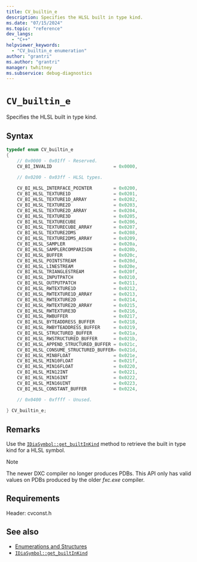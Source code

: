 ```yaml
---
title: CV_builtin_e
description: Specifies the HLSL built in type kind.
ms.date: "07/15/2024"
ms.topic: "reference"
dev_langs:
  - "C++"
helpviewer_keywords:
  - "CV_builtin_e enumeration"
author: "grantri"
ms.author: "grantri"
manager: twhitney
ms.subservice: debug-diagnostics
---
```


# `CV_builtin_e`

Specifies the HLSL built in type kind.

## Syntax

```c++
typedef enum CV_builtin_e
{
    // 0x0000 - 0x01ff - Reserved.
    CV_BI_INVALID                       = 0x0000,
    
    // 0x0200 - 0x03ff - HLSL types.

    CV_BI_HLSL_INTERFACE_POINTER        = 0x0200,
    CV_BI_HLSL_TEXTURE1D                = 0x0201,
    CV_BI_HLSL_TEXTURE1D_ARRAY          = 0x0202,
    CV_BI_HLSL_TEXTURE2D                = 0x0203,
    CV_BI_HLSL_TEXTURE2D_ARRAY          = 0x0204,
    CV_BI_HLSL_TEXTURE3D                = 0x0205,
    CV_BI_HLSL_TEXTURECUBE              = 0x0206,
    CV_BI_HLSL_TEXTURECUBE_ARRAY        = 0x0207,
    CV_BI_HLSL_TEXTURE2DMS              = 0x0208,
    CV_BI_HLSL_TEXTURE2DMS_ARRAY        = 0x0209,
    CV_BI_HLSL_SAMPLER                  = 0x020a,
    CV_BI_HLSL_SAMPLERCOMPARISON        = 0x020b,
    CV_BI_HLSL_BUFFER                   = 0x020c,
    CV_BI_HLSL_POINTSTREAM              = 0x020d,
    CV_BI_HLSL_LINESTREAM               = 0x020e,
    CV_BI_HLSL_TRIANGLESTREAM           = 0x020f,
    CV_BI_HLSL_INPUTPATCH               = 0x0210,
    CV_BI_HLSL_OUTPUTPATCH              = 0x0211,
    CV_BI_HLSL_RWTEXTURE1D              = 0x0212,
    CV_BI_HLSL_RWTEXTURE1D_ARRAY        = 0x0213,
    CV_BI_HLSL_RWTEXTURE2D              = 0x0214,
    CV_BI_HLSL_RWTEXTURE2D_ARRAY        = 0x0215,
    CV_BI_HLSL_RWTEXTURE3D              = 0x0216,
    CV_BI_HLSL_RWBUFFER                 = 0x0217,
    CV_BI_HLSL_BYTEADDRESS_BUFFER       = 0x0218,
    CV_BI_HLSL_RWBYTEADDRESS_BUFFER     = 0x0219,
    CV_BI_HLSL_STRUCTURED_BUFFER        = 0x021a,
    CV_BI_HLSL_RWSTRUCTURED_BUFFER      = 0x021b,
    CV_BI_HLSL_APPEND_STRUCTURED_BUFFER = 0x021c,
    CV_BI_HLSL_CONSUME_STRUCTURED_BUFFER= 0x021d,
    CV_BI_HLSL_MIN8FLOAT                = 0x021e,
    CV_BI_HLSL_MIN10FLOAT               = 0x021f,
    CV_BI_HLSL_MIN16FLOAT               = 0x0220,
    CV_BI_HLSL_MIN12INT                 = 0x0221,
    CV_BI_HLSL_MIN16INT                 = 0x0222,
    CV_BI_HLSL_MIN16UINT                = 0x0223,
    CV_BI_HLSL_CONSTANT_BUFFER          = 0x0224,

    // 0x0400 - 0xffff - Unused.
    
} CV_builtin_e;
```

## Remarks

Use the [`IDiaSymbol::get_builtInKind`](../../debugger/debug-interface-access/idiasymbol-get-builtinkind.md) method to retrieve the built in type kind for a HLSL symbol.

> [!NOTE]
> The newer DXC compiler no longer produces PDBs. This API only has valid values on PDBs produced by the older *fxc.exe* compiler.

## Requirements

Header: cvconst.h

## See also

- [Enumerations and Structures](../../debugger/debug-interface-access/enumerations-and-structures.md)
- [`IDiaSymbol::get_builtInKind`](../../debugger/debug-interface-access/idiasymbol-get-builtinkind.md)
